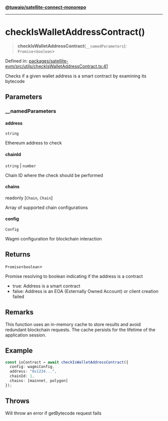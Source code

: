 [**@tuwaio/satellite-connect-monorepo**](../../../README.md)

***

# checkIsWalletAddressContract()

> **checkIsWalletAddressContract**(`__namedParameters`): `Promise`\<`boolean`\>

Defined in: [packages/satellite-evm/src/utils/checkIsWalletAddressContract.ts:41](https://github.com/TuwaIO/satellite-connect/blob/706b20808c34d7d74f549c8152769ae1efc5be7f/packages/satellite-evm/src/utils/checkIsWalletAddressContract.ts#L41)

Checks if a given wallet address is a smart contract by examining its bytecode

## Parameters

### \_\_namedParameters

#### address

`string`

Ethereum address to check

#### chainId

`string` \| `number`

Chain ID where the check should be performed

#### chains

readonly \[`Chain`, `Chain`\]

Array of supported chain configurations

#### config

`Config`

Wagmi configuration for blockchain interaction

## Returns

`Promise`\<`boolean`\>

Promise resolving to boolean indicating if the address is a contract
- true: Address is a smart contract
- false: Address is an EOA (Externally Owned Account) or client creation failed

## Remarks

This function uses an in-memory cache to store results and avoid redundant blockchain requests.
The cache persists for the lifetime of the application session.

## Example

```typescript
const isContract = await checkIsWalletAddressContract({
  config: wagmiConfig,
  address: "0x1234...",
  chainId: 1,
  chains: [mainnet, polygon]
});
```

## Throws

Will throw an error if getBytecode request fails
